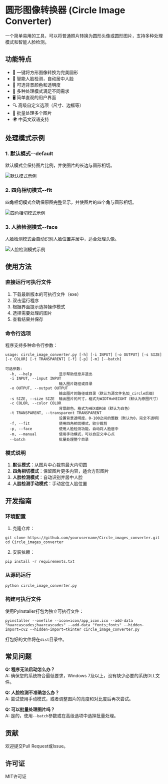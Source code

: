 # 圆形图像转换器 (Circle Image Converter)

一个简单易用的工具，可以将普通照片转换为圆形头像或圆形图片，支持多种处理模式和智能人脸检测。

## 功能特点

- 🔄 一键将方形图像转换为完美圆形
- 👤 智能人脸检测，自动居中人脸
- 🎨 可选背景颜色和透明度
- 📐 多种处理模式满足不同需求
- 🖥️ 简单直观的用户界面
- 🔍 高级自定义选项（尺寸、边框等）
- 📱 批量处理多个图片
- 🌍 中英文双语支持

## 处理模式示例

### 1. 默认模式--default
默认模式会保持图片比例，并使图片的长边与圆形相切。

![默认模式示例](examples/default_mode.png)

### 2. 四角相切模式--fit
四角相切模式会确保原图完整显示，并使图片的四个角与圆形相切。

![四角相切模式示例](examples/fit_mode.png)

### 3. 人脸检测模式--face
人脸检测模式会自动识别人脸位置并居中，适合处理头像。

![人脸检测模式示例](examples/face_mode.png)

## 使用方法

### 直接运行可执行文件

1. 下载最新版本的可执行文件（exe）
2. 双击运行程序
3. 根据界面提示选择操作模式
4. 选择需要处理的图片
5. 查看结果并保存

### 命令行选项

程序支持多种命令行参数：

```
usage: circle_image_converter.py [-h] [-i INPUT] [-o OUTPUT] [-s SIZE] [-c COLOR] [-t TRANSPARENT] [-f] [-p] [-m] [--batch]

可选参数:
  -h, --help            显示帮助信息并退出
  -i INPUT, --input INPUT
                        输入图片路径或目录
  -o OUTPUT, --output OUTPUT
                        输出图片的路径或目录（默认为源文件名加_circle后缀）
  -s SIZE, --size SIZE  输出图片的尺寸，格式为WIDTHxHEIGHT（默认为原图尺寸）
  -c COLOR, --color COLOR
                        背景颜色，格式为HEX或RGB（默认为白色）
  -t TRANSPARENT, --transparent TRANSPARENT
                        设置背景透明度，0-100之间的整数（默认为0，完全不透明）
  -f, --fit             使用四角相切模式，较少裁剪
  -p, --face            使用人脸检测功能，自动将人脸居中
  -m, --manual          使用手动模式，可以自定义中心点
  --batch               批量处理整个目录
```

### 模式说明

1. **默认模式**：从图片中心裁剪最大内切圆
2. **四角相切模式**：保留图片更多内容，适合方形图片
3. **人脸检测模式**：自动识别并居中人脸
4. **人脸检测手动模式**：手动定位人脸位置

## 开发指南

### 环境配置

1. 克隆仓库：
```
git clone https://github.com/yourusername/Circle_images_converter.git
cd Circle_images_converter
```

2. 安装依赖：
```
pip install -r requirements.txt
```

### 从源码运行

```
python circle_image_converter.py
```

### 构建可执行文件

使用PyInstaller打包为独立可执行文件：

```
pyinstaller --onefile --icon=icon/app_icon.ico --add-data "haarcascades;haarcascades" --add-data "fonts;fonts" --hidden-import=cv2 --hidden-import=tkinter circle_image_converter.py
```

打包好的文件将在`dist`目录中。

## 常见问题

**Q: 程序无法启动怎么办？**  
A: 确保您的系统符合最低要求，Windows 7及以上，没有缺少必要的系统DLL文件。

**Q: 人脸检测不准确怎么办？**  
A: 尝试使用手动模式，或者调整图片的亮度和对比度后再次尝试。

**Q: 可以批量处理图片吗？**  
A: 是的，使用`--batch`参数或在高级选项中选择批量处理。

## 贡献

欢迎提交Pull Request或Issue。

## 许可证

MIT许可证